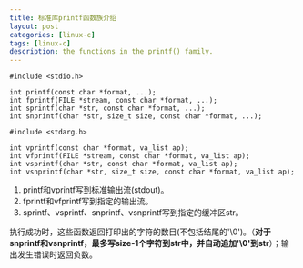 ```yaml
---
title: 标准库printf函数族介绍
layout: post
categories: [linux-c]
tags: [linux-c]
description: the functions in the printf() family.
---  
```


	#include <stdio.h>
	
	int printf(const char *format, ...);
	int fprintf(FILE *stream, const char *format, ...);
	int sprintf(char *str, const char *format, ...);
	int snprintf(char *str, size_t size, const char *format, ...);  

	#include <stdarg.h>
	
	int vprintf(const char *format, va_list ap);
	int vfprintf(FILE *stream, const char *format, va_list ap);
	int vsprintf(char *str, const char *format, va_list ap);
	int vsnprintf(char *str, size_t size, const char *format, va_list ap);  

1. printf和vprintf写到标准输出流(stdout)。
2. fprintf和vfprintf写到指定的输出流。  
3. sprintf、vsprintf、snprintf、vsnprintf写到指定的缓冲区str。  

执行成功时，这些函数返回打印出的字符的数目(不包括结尾的'\0')。（**对于snprintf和vsnprintf，最多写size-1个字符到str中，并自动追加'\0'到str**）；输出发生错误时返回负数。  